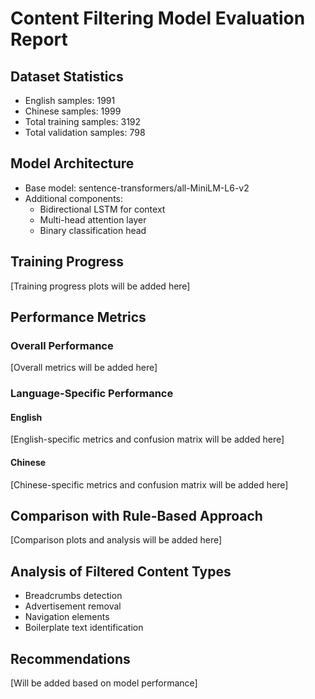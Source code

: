 # Content Filtering Model Evaluation Report

## Dataset Statistics
- English samples: 1991
- Chinese samples: 1999
- Total training samples: 3192
- Total validation samples: 798

## Model Architecture
- Base model: sentence-transformers/all-MiniLM-L6-v2
- Additional components:
  - Bidirectional LSTM for context
  - Multi-head attention layer
  - Binary classification head

## Training Progress
[Training progress plots will be added here]

## Performance Metrics
### Overall Performance
[Overall metrics will be added here]

### Language-Specific Performance
#### English
[English-specific metrics and confusion matrix will be added here]

#### Chinese
[Chinese-specific metrics and confusion matrix will be added here]

## Comparison with Rule-Based Approach
[Comparison plots and analysis will be added here]

## Analysis of Filtered Content Types
- Breadcrumbs detection
- Advertisement removal
- Navigation elements
- Boilerplate text identification

## Recommendations
[Will be added based on model performance]
